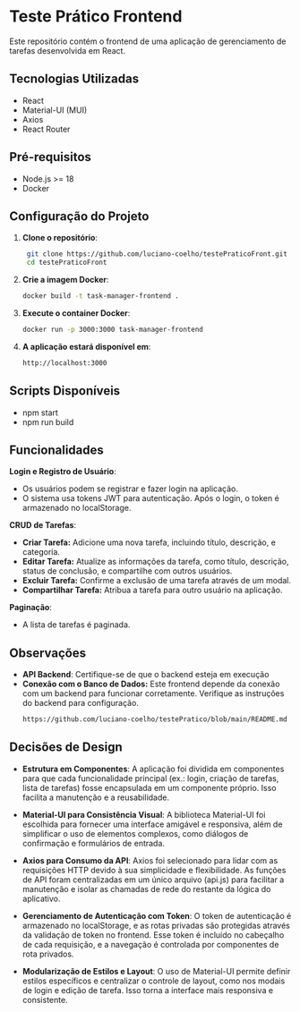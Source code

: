 # Teste Prático Frontend

Este repositório contém o frontend de uma aplicação de gerenciamento de tarefas desenvolvida em React. 

## Tecnologias Utilizadas

- React
- Material-UI (MUI)
- Axios
- React Router

## Pré-requisitos

- Node.js >= 18
- Docker

## Configuração do Projeto

1. **Clone o repositório**:

   ```bash
    git clone https://github.com/luciano-coelho/testePraticoFront.git
    cd testePraticoFront

2. **Crie a imagem Docker**:
    ```bash
    docker build -t task-manager-frontend .

3. **Execute o container Docker**:
    ```bash
    docker run -p 3000:3000 task-manager-frontend

4. **A aplicação estará disponível em**:
    ```bash
    http://localhost:3000

## Scripts Disponíveis

- npm start
- npm run build

## Funcionalidades

**Login e Registro de Usuário**:
- Os usuários podem se registrar e fazer login na aplicação.
- O sistema usa tokens JWT para autenticação. Após o login, o token é armazenado no localStorage.

**CRUD de Tarefas**:
- **Criar Tarefa:** Adicione uma nova tarefa, incluindo título, descrição, e categoria.
- **Editar Tarefa:** Atualize as informações da tarefa, como título, descrição, status de conclusão, e compartilhe com outros usuários.
- **Excluir Tarefa:** Confirme a exclusão de uma tarefa através de um modal.
- **Compartilhar Tarefa:** Atribua a tarefa para outro usuário na aplicação.

**Paginação**:
- A lista de tarefas é paginada.

## Observações

- **API Backend**: Certifique-se de que o backend esteja em execução
- **Conexão com o Banco de Dados:** Este frontend depende da conexão com um backend para funcionar corretamente. Verifique as instruções do backend para configuração.
    ```bash
    https://github.com/luciano-coelho/testePratico/blob/main/README.md

## Decisões de Design

- **Estrutura em Componentes**: A aplicação foi dividida em componentes para que cada funcionalidade principal (ex.: login, criação de tarefas, lista de tarefas) fosse encapsulada em um componente próprio. Isso facilita a manutenção e a reusabilidade.

- **Material-UI para Consistência Visual**: A biblioteca Material-UI foi escolhida para fornecer uma interface amigável e responsiva, além de simplificar o uso de elementos complexos, como diálogos de confirmação e formulários de entrada.

- **Axios para Consumo da API**: Axios foi selecionado para lidar com as requisições HTTP devido à sua simplicidade e flexibilidade. As funções de API foram centralizadas em um único arquivo (api.js) para facilitar a manutenção e isolar as chamadas de rede do restante da lógica do aplicativo.

- **Gerenciamento de Autenticação com Token**: O token de autenticação é armazenado no localStorage, e as rotas privadas são protegidas através da validação de token no frontend. Esse token é incluído no cabeçalho de cada requisição, e a navegação é controlada por componentes de rota privados.

- **Modularização de Estilos e Layout**: O uso de Material-UI permite definir estilos específicos e centralizar o controle de layout, como nos modais de login e edição de tarefa. Isso torna a interface mais responsiva e consistente.